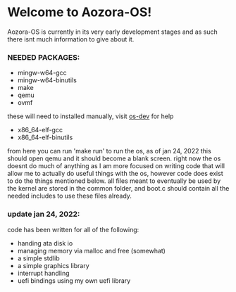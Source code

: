 
# Welcome to Aozora-OS! 
Aozora-OS is currently in its very early development stages and as such there isnt much information to give about it.

### NEEDED PACKAGES:
- mingw-w64-gcc
- mingw-w64-binutils
- make
- qemu
- ovmf

these will need to installed manually, visit [os-dev](https://wiki.osdev.org/GCC_Cross-Compiler) for help

- x86_64-elf-gcc
- x86_64-elf-binutils 

from here you can run 'make run' to run the os, as of jan 24, 2022 this should open qemu and it should become a blank screen. right now the os doesnt do much of anything as I am more focused on writing code that will allow me to actually do useful things with the os, however code does exist to do the things mentioned below. all files meant to eventually be used by the kernel are stored in the common folder, and boot.c should contain all the needed includes to use these files already.

### update jan 24, 2022:

code has been written for all of the following:
 - handing ata disk io
 - managing memory via malloc and free (somewhat)
 - a simple stdlib
 - a simple graphics library
 - interrupt handling
 - uefi bindings using my own uefi library
